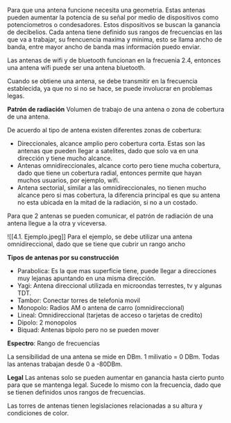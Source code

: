Para que una antena funcione necesita una geometria. Estas antenas pueden aumentar la potencia de su señal por medio de dispositivos como potenciometros o condesadores. 
Estos dispositivos se buscan la ganancia de decibelios.
Cada antena tiene definido sus rangos de frecuencias en las que va a trabajar, su frencuencia maxima y minima, esto se llama ancho de banda, entre mayor ancho de banda mas información puedo enviar.

Las antenas de wifi y de bluetooth funcionan en la frecuenia 2.4, entonces una antena wifi puede ser una antena bluetooth.

Cuando se obtiene una antena, se debe transmitir en la frecuencia establecida, ya que no si no se hace, se puede involucrar en problemas legas.

**Patrón de radiación**
Volumen de trabajo de una antena o zona de cobertura de una antena.

De acuerdo al tipo de antena existen diferentes zonas de cobertura:
- Direccionales, alcance amplio pero cobertura corta. Estas son las antenas que pueden llegar a satelites, dado que solo va en una dirección y tiene mucho alcance.
- Antenas omnidireccionales, alcance corto pero tiene mucha cobertura, dado que tiene un cobertura radial, entonces permite que hayan muchos usuarios, por ejemplo, wifi.
- Antena sectorial, similar a las omnidireccionales, no tienen mucho alcance pero si mas cobertura, la diferencia principal es que su antena no esta ubicada en la mitad de la radiación, si no a un costado.

Para que 2 antenas se pueden comunicar, el patrón de radiación de una antena llegue a la otra y viceversa.

![[4.1. Ejemplo.jpeg]]
Para el ejemplo, se debe utilizar una antena omnidireccional, dado que se tiene que cubrir un rango ancho

**Tipos de antenas por su construcción**
- Parabolica: Es la que mas superficie tiene, puede llegar a direcciones muy lejanas apuntando en una misma dirección.
- Yagi: Antena direccional utilizada en microondas terrestes, tv y algunas TDT.
- Tambor: Conectar torres de telefonia movil
- Monopolo: Radios AM o antena de carro (omnidireccional)
- Lineal: Omnidireccional (tarjetas de acceso o tarjetas de credito)
- Dipolo: 2 monopolos
- Biquad: Antenas bipolo pero no se pueden mover

**Espectro**: Rango de frecuencias

La sensibilidad de una antena se mide en DBm. 1 milivatio = 0 DBm.
Todas las antenas trabajan desde 0 a -80DBm.

**Legal**
Las antenas solo se pueden aumentar en ganancia hasta cierto punto para que se mantenga legal. Sucede lo mismo con la frecuencia, dado que se tienen definidos unos rangos de frecuencias.

Las torres de antenas tienen legislaciones relacionadas a su altura y condiciones de color.